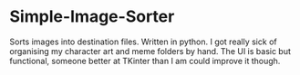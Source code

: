 # Simple-Image-Sorter
Sorts images into destination files. Written in python. I got really sick of organising my character art and meme folders by hand.
The UI is basic but functional, someone better at TKinter than I am could improve it though.
